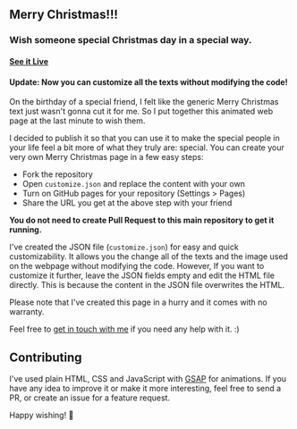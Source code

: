 ## Merry Christmas!!!

### Wish someone special Christmas day in a special way.

#### [See it Live](https://duonggiakhanhb.github.io/christmas/)

#### Update: Now you can customize all the texts without modifying the code!

On the birthday of a special friend, I felt like the generic Merry Christmas text just wasn't gonna cut it for me. So I put together this animated web page at the last minute to wish them.

I decided to publish it so that you can use it to make the special people in your life feel a bit more of what they truly are: special.
You can create your very own Merry Christmas page in a few easy steps:

* Fork the repository
* Open `customize.json` and replace the content with your own
* Turn on GitHub pages for your repository (Settings > Pages)
* Share the URL you get at the above step with your friend

**You do not need to create Pull Request to this main repository to get it running.**

I've created the JSON file (`customize.json`) for easy and quick customizability. It allows you the change all of the texts and the image used on the webpage without modifying the code. However, If you want to customize it further, leave the JSON fields empty and edit the HTML file directly. This is because the content in the JSON file overwrites the HTML.

Please note that I've created this page in a hurry and it comes with no warranty.

Feel free to [get in touch with me](mailto:duonggiakhanhb@gmail.com) if you need any help with it. :)


## Contributing

I've used plain HTML, CSS and JavaScript with [GSAP](https://greensock.com/gsap) for animations.
If you have any idea to improve it or make it more interesting, feel free to send a PR, or create an issue for a feature request.

Happy wishing! 🎉
